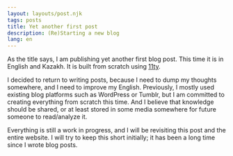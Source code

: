 ```yaml
---
layout: layouts/post.njk
tags: posts
title: Yet another first post
description: (Re)Starting a new blog
lang: en
---
```


As the title says, I am publishing yet another first blog post. This time it is in English and Kazakh. It is built from scratch using [11ty](https://11ty.dev).

I decided to return to writing posts, because I need to dump my thoughts somewhere, and I need to improve my English. Previously, I mostly used existing blog platforms such as WordPress or Tumblr, but I am committed to creating everything from scratch this time. And I believe that knowledge should be shared, or at least stored in some media somewhere for future someone to read/analyze it.

Everything is still a work in progress, and I will be revisiting this post and the entire website. I will try to keep this short initially; it has been a long time since I wrote blog posts.
